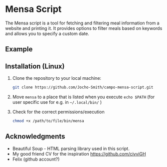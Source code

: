 # Mensa Script

The Mensa script is a tool for fetching and filtering meal information from a website and printing it. It provides options to filter meals based on keywords and allows you to specify a custom date.

## Example


## Installation (Linux)

1. Clone the repository to your local machine:

   ```bash
   git clone https://github.com/Jocho-Smith/campo-mensa-script.git
   ```
2. Move `mensa` to a place that is listed when you execute `echo $PATH` (for user specific use for e.g. in `~/.local/bin/` )

3. Check for the correct permissions/execution

   ```bash
   chmod +x /path/to/file/bin/mensa
   ```


## Acknowledgments
- Beautiful Soup - HTML parsing library used in this script.
- My good friend CV for the inspiration https://github.com/civviGH
- Felix (github account?)
